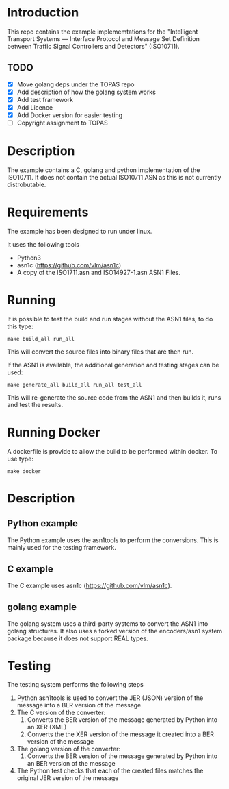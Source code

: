 # Introduction

This repo contains the example implememtations for the "Intelligent Transport Systems — Interface Protocol and Message Set Definition between Traffic Signal Controllers and Detectors" (ISO10711). 

## TODO

* [x] Move golang deps under the TOPAS repo
* [x] Add description of how the golang system works
* [x] Add test framework
* [x] Add Licence
* [x] Add Docker version for easier testing
* [ ] Copyright assignment to TOPAS

# Description

The example contains a C, golang and python implementation of the ISO10711. It does not contain the actual ISO10711 ASN as this is not currently distrobutable. 

# Requirements

The example has been designed to run under linux. 

It uses the following tools

* Python3
* asn1c (https://github.com/vlm/asn1c)
* A copy of the ISO1711.asn and ISO14927-1.asn ASN1 Files. 

# Running

It is possible to test the build and run stages without the ASN1 files, to do this type:

    make build_all run_all
    
This will convert the source files into binary files that are then run. 

If the ASN1 is available, the additional generation and testing stages can be used:

    make generate_all build_all run_all test_all
    
This will re-generate the source code from the ASN1 and then builds it, runs and test the results.

# Running Docker

A dockerfile is provide to allow the build to be performed within docker. To use type:

    make docker


# Description

## Python example

The Python example uses the asn1tools to perform the conversions. This is mainly used for the testing framework.

## C example

The C example uses asn1c (https://github.com/vlm/asn1c).  

## golang example

The golang system uses a third-party systems to convert the ASN1 into golang structures. It also uses a forked version of the encoders/asn1 system package because it does not support REAL types.  

# Testing

The testing system performs the following steps

1. Python asn1tools is used to convert the JER (JSON) version of the message into a BER version of the message. 
1. The C version of the converter: 
   1. Converts the BER version of the message generated by Python into an XER (XML)
   1. Converts the the XER version of the message it created into a BER version of the message
1. The golang version of the converter: 
   1. Converts the BER version of the message generated by Python into an BER version of the message
1. The Python test checks that each of the created files matches the original JER version of the message

 
   
   
